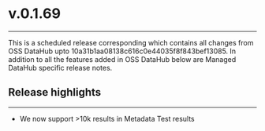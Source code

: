 # v.0.1.69
---
This is a scheduled release corresponding which contains all changes from OSS DataHub upto 10a31b1aa08138c616c0e44035f8f843bef13085. In addition to all the features added in OSS DataHub below are Managed DataHub specific release notes.

## Release highlights
---
- We now support >10k results in Metadata Test results
